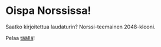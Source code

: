 # Oispa Norssissa!
Saatko kirjoitettua laudaturin? Norssi-teemainen 2048-klooni.

Pelaa [täällä](https://oispanorssissa.fi/)!
